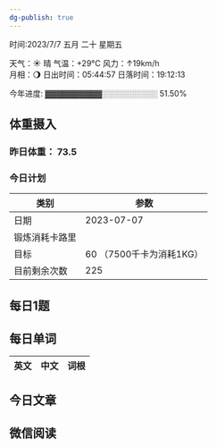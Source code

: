 ```yaml
---
dg-publish: true
---
```



时间:2023/7/7 五月 二十 星期五

天气：☀️   晴 气温：+29°C 风力：↑19km/h  
月相：🌖 日出时间：05:44:57 日落时间：19:12:13

今年进度: ▓▓▓▓▓▓▓▓▓▓░░░░░░░░░░ 51.50%

## 体重摄入

### 昨日体重： 73.5
### 今日计划

| 类别           | 参数                    |
| -------------- | ----------------------- |
| 日期           | 2023-07-07               |
| 锻炼消耗卡路里 | |
| 目标           | 60      （7500千卡为消耗1KG）                |
| 目前剩余次数               |        225                  |



## 每日1题


## 每日单词

| 英文       | 中文       |词根|
| ---------- | ---------- | ---|


## 今日文章

## 微信阅读

<!-- start of weread -->

<!-- end of weread -->
